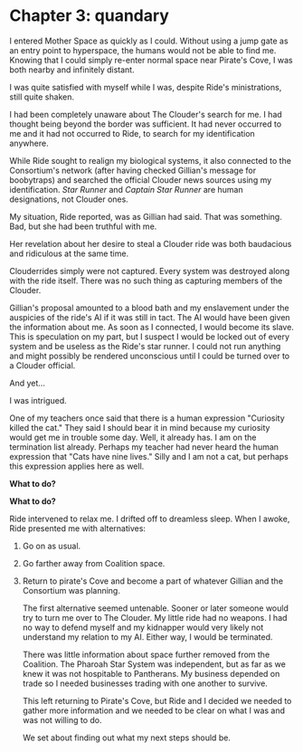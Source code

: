 # Chapter 3: quandary #

I entered Mother Space as quickly as I could. Without using a jump
gate as an entry point to hyperspace, the humans would not be able to
find me. Knowing that I could simply re-enter normal space near
Pirate's Cove, I was both nearby and infinitely distant.

I was quite satisfied with myself while I was, despite Ride's
ministrations, still quite shaken.

I had been completely unaware about The Clouder's search for me. I had
thought being beyond the border was sufficient. It had never occurred
to me and it had not occurred to Ride, to search for my identification
anywhere.

While Ride sought to realign my biological systems, it also connected
to the Consortium's network (after having checked Gillian's message
for boobytraps) and searched the official Clouder news sources using
my identification. *Star Runner* and *Captain Star Runner* are human
designations, not Clouder ones.

My situation, Ride reported, was as Gillian had said. That was
something. Bad, but she had been truthful with me.

Her revelation about her desire to steal a Clouder ride was both
baudacious and ridiculous at the same time.

Clouderrides simply were not captured. Every system was destroyed
along with the ride itself. There was no such thing as capturing
members of the Clouder.

Gillian's proposal amounted to a blood bath and my enslavement under
the auspicies of the ride's AI if it was still in tact. The AI would
have been given the information about me. As soon as I connected, I
would become its slave. This is speculation on my part, but I suspect
I would be locked out of every system and be useless as the Ride's
star runner. I could not run anything and might possibly be rendered
unconscious until I could be turned over to a Clouder official.

And yet...

I was intrigued.

One of my teachers once said that there is a human expression
"Curiosity killed the cat." They said I should bear it in mind because
my curiosity would get me in trouble some day. Well, it already has. I
am on the termination list already. Perhaps my teacher had never heard
the human expression that "Cats have nine lives." Silly and I am not a
cat, but perhaps this expression applies here as well.

**What to do?**

**What to do?**

Ride intervened to relax me. I drifted off to dreamless sleep. When I
awoke, Ride presented me with alternatives:

1. Go on as usual.
2. Go farther away from Coalition space.
3. Return to pirate's Cove and become a part of whatever Gillian and
   the Consortium was planning.
   
   The first alternative seemed untenable. Sooner or later someone
   would try to turn me over to The Clouder. My little ride had no
   weapons. I had no way to defend myself and my kidnapper would very
   likely not understand my relation to my AI. Either way, I would be
   terminated.
   
   There was little information about space further removed from the
   Coalition. The Pharoah Star System was independent, but as far as
   we knew it was not hospitable to Pantherans. My business depended
   on trade so I needed businesses trading with one another to
   survive.
   
   This left returning to Pirate's Cove, but Ride and I decided we
   needed to gather more information and we needed to be clear on what
   I was and was not willing to do.
   
   We set about finding out what my next steps should be.
